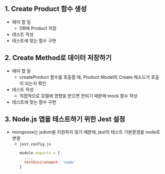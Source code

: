 ## 1. Create Product 함수 생성
* 해야 할 일
  * DB에 Product 저장
* 테스트 작성
* 테스트에 맞는 함수 구현

## 2. Create Method로 데이터 저장하기
* 해야 할 일
  * createProduct 함수를 호출할 때, Product Model의 Create 메소드가 호출이 되는지 확인
* 테스트 작성
  * 직접적으로 모델에 영향을 받으면 안되기 때문에 mock 함수 작성
* 테스트에 맞는 함수 구현

## 3. Node.js 앱을 테스트하기 위한 Jest 설정
* mongoose는 jsdom을 지원하지 않기 때문에, jest의 테스트 기본환경을 node로 변경
  * `jest.config.js`
    ```js
    module.exports = {
      ...,
      testEnvironment: 'node'
    }
    ```